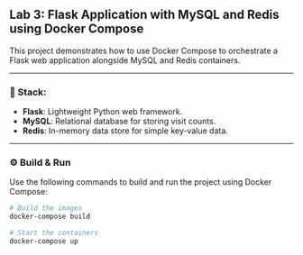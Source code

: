 ## Lab 3: Flask Application with MySQL and Redis using Docker Compose

This project demonstrates how to use Docker Compose to orchestrate a Flask web application alongside MySQL and Redis containers.

---

### 🧱 Stack:

- **Flask**: Lightweight Python web framework.
- **MySQL**: Relational database for storing visit counts.
- **Redis**: In-memory data store for simple key-value data.

---

### ⚙️ Build & Run

Use the following commands to build and run the project using Docker Compose:

```bash
# Build the images
docker-compose build

# Start the containers
docker-compose up

